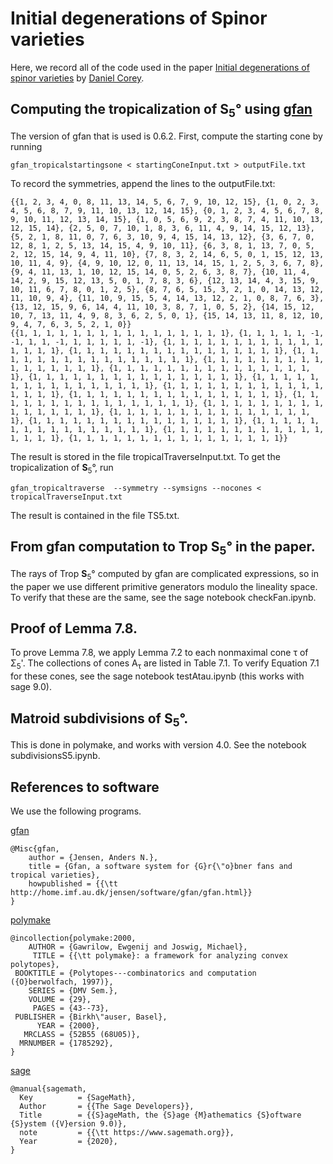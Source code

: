 # Initial degenerations of Spinor varieties

Here, we record all of the code used in the paper <a href="https://arxiv.org/abs/2104.03442">Initial degenerations of spinor varieties</a> by <a href="https://www.danieljcorey.com/">Daniel Corey</a>. 



## Computing the tropicalization of <b>S</b><sub>5</sub>&deg; using  <a href="https://users-math.au.dk/jensen/software/gfan/gfan.html">gfan</a>
The version of gfan that is used is 0.6.2.  First, compute the starting cone by running
```
gfan_tropicalstartingsone < startingConeInput.txt > outputFile.txt
```
To record the symmetries, append the lines to the outputFile.txt: 
```
{{1, 2, 3, 4, 0, 8, 11, 13, 14, 5, 6, 7, 9, 10, 12, 15}, {1, 0, 2, 3, 4, 5, 6, 8, 7, 9, 11, 10, 13, 12, 14, 15}, {0, 1, 2, 3, 4, 5, 6, 7, 8, 9, 10, 11, 12, 13, 14, 15}, {1, 0, 5, 6, 9, 2, 3, 8, 7, 4, 11, 10, 13, 12, 15, 14}, {2, 5, 0, 7, 10, 1, 8, 3, 6, 11, 4, 9, 14, 15, 12, 13}, {5, 2, 1, 8, 11, 0, 7, 6, 3, 10, 9, 4, 15, 14, 13, 12}, {3, 6, 7, 0, 12, 8, 1, 2, 5, 13, 14, 15, 4, 9, 10, 11}, {6, 3, 8, 1, 13, 7, 0, 5, 2, 12, 15, 14, 9, 4, 11, 10}, {7, 8, 3, 2, 14, 6, 5, 0, 1, 15, 12, 13, 10, 11, 4, 9}, {4, 9, 10, 12, 0, 11, 13, 14, 15, 1, 2, 5, 3, 6, 7, 8}, {9, 4, 11, 13, 1, 10, 12, 15, 14, 0, 5, 2, 6, 3, 8, 7}, {10, 11, 4, 14, 2, 9, 15, 12, 13, 5, 0, 1, 7, 8, 3, 6}, {12, 13, 14, 4, 3, 15, 9, 10, 11, 6, 7, 8, 0, 1, 2, 5}, {8, 7, 6, 5, 15, 3, 2, 1, 0, 14, 13, 12, 11, 10, 9, 4}, {11, 10, 9, 15, 5, 4, 14, 13, 12, 2, 1, 0, 8, 7, 6, 3}, {13, 12, 15, 9, 6, 14, 4, 11, 10, 3, 8, 7, 1, 0, 5, 2}, {14, 15, 12, 10, 7, 13, 11, 4, 9, 8, 3, 6, 2, 5, 0, 1}, {15, 14, 13, 11, 8, 12, 10, 9, 4, 7, 6, 3, 5, 2, 1, 0}}
{{1, 1, 1, 1, 1, 1, 1, 1, 1, 1, 1, 1, 1, 1, 1, 1}, {1, 1, 1, 1, 1, -1, -1, 1, 1, -1, 1, 1, 1, 1, 1, -1}, {1, 1, 1, 1, 1, 1, 1, 1, 1, 1, 1, 1, 1, 1, 1, 1}, {1, 1, 1, 1, 1, 1, 1, 1, 1, 1, 1, 1, 1, 1, 1, 1}, {1, 1, 1, 1, 1, 1, 1, 1, 1, 1, 1, 1, 1, 1, 1, 1}, {1, 1, 1, 1, 1, 1, 1, 1, 1, 1, 1, 1, 1, 1, 1, 1}, {1, 1, 1, 1, 1, 1, 1, 1, 1, 1, 1, 1, 1, 1, 1, 1}, {1, 1, 1, 1, 1, 1, 1, 1, 1, 1, 1, 1, 1, 1, 1, 1}, {1, 1, 1, 1, 1, 1, 1, 1, 1, 1, 1, 1, 1, 1, 1, 1}, {1, 1, 1, 1, 1, 1, 1, 1, 1, 1, 1, 1, 1, 1, 1, 1}, {1, 1, 1, 1, 1, 1, 1, 1, 1, 1, 1, 1, 1, 1, 1, 1}, {1, 1, 1, 1, 1, 1, 1, 1, 1, 1, 1, 1, 1, 1, 1, 1}, {1, 1, 1, 1, 1, 1, 1, 1, 1, 1, 1, 1, 1, 1, 1, 1}, {1, 1, 1, 1, 1, 1, 1, 1, 1, 1, 1, 1, 1, 1, 1, 1}, {1, 1, 1, 1, 1, 1, 1, 1, 1, 1, 1, 1, 1, 1, 1, 1}, {1, 1, 1, 1, 1, 1, 1, 1, 1, 1, 1, 1, 1, 1, 1, 1}, {1, 1, 1, 1, 1, 1, 1, 1, 1, 1, 1, 1, 1, 1, 1, 1}, {1, 1, 1, 1, 1, 1, 1, 1, 1, 1, 1, 1, 1, 1, 1, 1}}
```
The result is stored in the file tropicalTraverseInput.txt. To get the tropicalization of <b>S</b><sub>5</sub>&deg;, run
```
gfan_tropicaltraverse  --symmetry --symsigns --nocones < tropicalTraverseInput.txt
```
The result is contained in the file TS5.txt.

## From gfan computation to Trop <b>S</b><sub>5</sub>&deg; in the paper. 
The rays of Trop <b>S</b><sub>5</sub>&deg; computed by gfan are complicated expressions, so in the paper we use different primitive generators modulo the lineality space. To verify that these are the same, see the sage notebook checkFan.ipynb. 

## Proof of Lemma 7.8.
To prove Lemma 7.8, we apply Lemma 7.2 to each nonmaximal cone &tau; of &Sigma;<sub>5</sub>'. The collections of cones A<sub>&tau;</sub> are listed in Table 7.1. To verify Equation 7.1 for these cones, see the sage notebook testAtau.ipynb (this works with sage 9.0). 

## Matroid subdivisions of <b>S</b><sub>5</sub>&deg;.
This is done in polymake, and works with version 4.0. See the notebook subdivisionsS5.ipynb. 

## References to software

We use the following programs. 

<a href="https://users-math.au.dk/jensen/software/gfan/gfan.html">gfan</a>

```
@Misc{gfan,
	author = {Jensen, Anders N.},
	title = {Gfan, a software system for {G}r{\"o}bner fans and tropical varieties},
	howpublished = {{\tt http://home.imf.au.dk/jensen/software/gfan/gfan.html}}
} 
```

<a href="https://www.polymake.org/doku.php">polymake</a>

```
@incollection{polymake:2000,
    AUTHOR = {Gawrilow, Ewgenij and Joswig, Michael},
     TITLE = {{\tt polymake}: a framework for analyzing convex polytopes},
 BOOKTITLE = {Polytopes---combinatorics and computation ({O}berwolfach, 1997)},
    SERIES = {DMV Sem.},
    VOLUME = {29},
     PAGES = {43--73},
 PUBLISHER = {Birkh\"auser, Basel},
      YEAR = {2000},
   MRCLASS = {52B55 (68U05)},
  MRNUMBER = {1785292},
}  
```  

<a href="https://www.sagemath.org/">sage</a>

```
@manual{sagemath,
  Key          = {SageMath},
  Author       = {{The Sage Developers}},
  Title        = {{S}ageMath, the {S}age {M}athematics {S}oftware {S}ystem ({V}ersion 9.0)},
  note         = {{\tt https://www.sagemath.org}},
  Year         = {2020},
}
```

